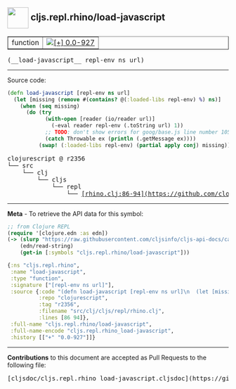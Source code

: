 ## <img width="48px" valign="middle" src="http://i.imgur.com/Hi20huC.png"> cljs.repl.rhino/load-javascript

 <table border="1">
<tr>

<td>function</td>
<td><a href="https://github.com/cljsinfo/cljs-api-docs/tree/0.0-927"><img valign="middle" alt="[+] 0.0-927" src="https://img.shields.io/badge/+-0.0--927-lightgrey.svg"></a> </td>
</tr>
</table>

 <samp>
(__load-javascript__ repl-env ns url)<br>
</samp>

---





Source code:

```clj
(defn load-javascript [repl-env ns url]
  (let [missing (remove #(contains? @(:loaded-libs repl-env) %) ns)]
    (when (seq missing)
      (do (try
            (with-open [reader (io/reader url)]
              (-eval reader repl-env (.toString url) 1))
            ;; TODO: don't show errors for goog/base.js line number 105
            (catch Throwable ex (println (.getMessage ex))))
          (swap! (:loaded-libs repl-env) (partial apply conj) missing)))))
```

 <pre>
clojurescript @ r2356
└── src
    └── clj
        └── cljs
            └── repl
                └── <ins>[rhino.clj:86-94](https://github.com/clojure/clojurescript/blob/r2356/src/clj/cljs/repl/rhino.clj#L86-L94)</ins>
</pre>


---

__Meta__ - To retrieve the API data for this symbol:

```clj
;; from Clojure REPL
(require '[clojure.edn :as edn])
(-> (slurp "https://raw.githubusercontent.com/cljsinfo/cljs-api-docs/catalog/cljs-api.edn")
    (edn/read-string)
    (get-in [:symbols "cljs.repl.rhino/load-javascript"]))
```

```clj
{:ns "cljs.repl.rhino",
 :name "load-javascript",
 :type "function",
 :signature ["[repl-env ns url]"],
 :source {:code "(defn load-javascript [repl-env ns url]\n  (let [missing (remove #(contains? @(:loaded-libs repl-env) %) ns)]\n    (when (seq missing)\n      (do (try\n            (with-open [reader (io/reader url)]\n              (-eval reader repl-env (.toString url) 1))\n            ;; TODO: don't show errors for goog/base.js line number 105\n            (catch Throwable ex (println (.getMessage ex))))\n          (swap! (:loaded-libs repl-env) (partial apply conj) missing)))))",
          :repo "clojurescript",
          :tag "r2356",
          :filename "src/clj/cljs/repl/rhino.clj",
          :lines [86 94]},
 :full-name "cljs.repl.rhino/load-javascript",
 :full-name-encode "cljs.repl.rhino_load-javascript",
 :history [["+" "0.0-927"]]}

```

---

__Contributions__ to this document are accepted as Pull Requests to the following file:

 <pre>
[cljsdoc/cljs.repl.rhino_load-javascript.cljsdoc](https://github.com/cljsinfo/cljs-api-docs/blob/master/cljsdoc/cljs.repl.rhino_load-javascript.cljsdoc)
</pre>

